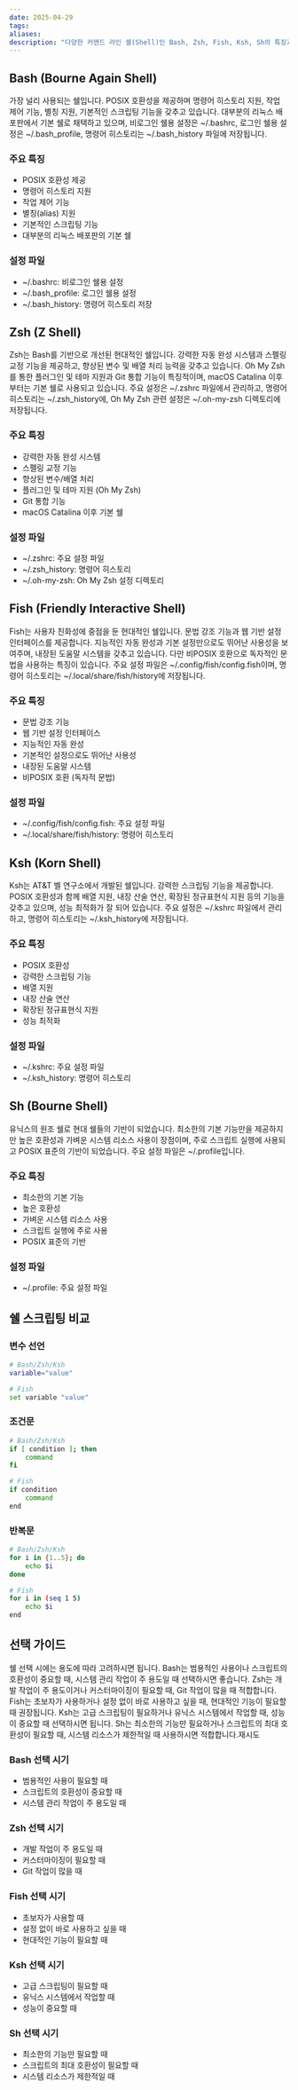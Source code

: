 ```yaml
---
date: 2025-04-29
tags: 
aliases:
description: "다양한 커맨드 라인 셸(Shell)인 Bash, Zsh, Fish, Ksh, Sh의 특징과 장단점을 비교하는 가이드입니다. 각 셸의 주요 기능과 설정 파일, 스크립팅 문법 차이를 설명하고 사용 목적에 맞는 셸을 선택할 수 있도록 돕습니다."
---
```

## Bash (Bourne Again Shell)

가장 널리 사용되는 쉘입니다. POSIX 호환성을 제공하며 명령어 히스토리 지원, 작업 제어 기능, 별칭 지원, 기본적인 스크립팅 기능을 갖추고 있습니다. 대부분의 리눅스 배포판에서 기본 쉘로 채택하고 있으며, 비로그인 쉘용 설정은 ~/.bashrc, 로그인 쉘용 설정은 ~/.bash_profile, 명령어 히스토리는 ~/.bash_history 파일에 저장됩니다.
### 주요 특징
- POSIX 호환성 제공
- 명령어 히스토리 지원
- 작업 제어 기능
- 별칭(alias) 지원
- 기본적인 스크립팅 기능
- 대부분의 리눅스 배포판의 기본 쉘

### 설정 파일
- ~/.bashrc: 비로그인 쉘용 설정
- ~/.bash_profile: 로그인 쉘용 설정
- ~/.bash_history: 명령어 히스토리 저장

## Zsh (Z Shell)

Zsh는 Bash를 기반으로 개선된 현대적인 쉘입니다. 강력한 자동 완성 시스템과 스펠링 교정 기능을 제공하고, 향상된 변수 및 배열 처리 능력을 갖추고 있습니다. Oh My Zsh를 통한 플러그인 및 테마 지원과 Git 통합 기능이 특징적이며, macOS Catalina 이후부터는 기본 쉘로 사용되고 있습니다. 주요 설정은 ~/.zshrc 파일에서 관리하고, 명령어 히스토리는 ~/.zsh_history에, Oh My Zsh 관련 설정은 ~/.oh-my-zsh 디렉토리에 저장됩니다.

### 주요 특징
- 강력한 자동 완성 시스템
- 스펠링 교정 기능
- 향상된 변수/배열 처리
- 플러그인 및 테마 지원 (Oh My Zsh)
- Git 통합 기능
- macOS Catalina 이후 기본 쉘

### 설정 파일
- ~/.zshrc: 주요 설정 파일
- ~/.zsh_history: 명령어 히스토리
- ~/.oh-my-zsh: Oh My Zsh 설정 디렉토리

## Fish (Friendly Interactive Shell)

Fish는 사용자 친화성에 중점을 둔 현대적인 쉘입니다. 문법 강조 기능과 웹 기반 설정 인터페이스를 제공합니다. 지능적인 자동 완성과 기본 설정만으로도 뛰어난 사용성을 보여주며, 내장된 도움말 시스템을 갖추고 있습니다. 다만 비POSIX 호환으로 독자적인 문법을 사용하는 특징이 있습니다. 주요 설정 파일은 ~/.config/fish/config.fish이며, 명령어 히스토리는 ~/.local/share/fish/history에 저장됩니다.

### 주요 특징
- 문법 강조 기능
- 웹 기반 설정 인터페이스
- 지능적인 자동 완성
- 기본적인 설정으로도 뛰어난 사용성
- 내장된 도움말 시스템
- 비POSIX 호환 (독자적 문법)

### 설정 파일
- ~/.config/fish/config.fish: 주요 설정 파일
- ~/.local/share/fish/history: 명령어 히스토리

## Ksh (Korn Shell)

Ksh는 AT&T 벨 연구소에서 개발된 쉘입니다. 강력한 스크립팅 기능을 제공합니다. POSIX 호환성과 함께 배열 지원, 내장 산술 연산, 확장된 정규표현식 지원 등의 기능을 갖추고 있으며, 성능 최적화가 잘 되어 있습니다. 주요 설정은 ~/.kshrc 파일에서 관리하고, 명령어 히스토리는 ~/.ksh_history에 저장됩니다.

### 주요 특징
- POSIX 호환성
- 강력한 스크립팅 기능
- 배열 지원
- 내장 산술 연산
- 확장된 정규표현식 지원
- 성능 최적화

### 설정 파일
- ~/.kshrc: 주요 설정 파일
- ~/.ksh_history: 명령어 히스토리

## Sh (Bourne Shell)

유닉스의 원조 쉘로 현대 쉘들의 기반이 되었습니다. 최소한의 기본 기능만을 제공하지만 높은 호환성과 가벼운 시스템 리소스 사용이 장점이며, 주로 스크립트 실행에 사용되고 POSIX 표준의 기반이 되었습니다. 주요 설정 파일은 ~/.profile입니다.

### 주요 특징
- 최소한의 기본 기능
- 높은 호환성
- 가벼운 시스템 리소스 사용
- 스크립트 실행에 주로 사용
- POSIX 표준의 기반

### 설정 파일
- ~/.profile: 주요 설정 파일

## 쉘 스크립팅 비교

### 변수 선언
```bash
# Bash/Zsh/Ksh
variable="value"

# Fish
set variable "value"
```

### 조건문
```bash
# Bash/Zsh/Ksh
if [ condition ]; then
    command
fi

# Fish
if condition
    command
end
```

### 반복문
```bash
# Bash/Zsh/Ksh
for i in {1..5}; do
    echo $i
done

# Fish
for i in (seq 1 5)
    echo $i
end
```

## 선택 가이드

쉘 선택 시에는 용도에 따라 고려하시면 됩니다. Bash는 범용적인 사용이나 스크립트의 호환성이 중요할 때, 시스템 관리 작업이 주 용도일 때 선택하시면 좋습니다. Zsh는 개발 작업이 주 용도이거나 커스터마이징이 필요할 때, Git 작업이 많을 때 적합합니다. Fish는 초보자가 사용하거나 설정 없이 바로 사용하고 싶을 때, 현대적인 기능이 필요할 때 권장됩니다. Ksh는 고급 스크립팅이 필요하거나 유닉스 시스템에서 작업할 때, 성능이 중요할 때 선택하시면 됩니다. Sh는 최소한의 기능만 필요하거나 스크립트의 최대 호환성이 필요할 때, 시스템 리소스가 제한적일 때 사용하시면 적합합니다.재시도

### Bash 선택 시기
- 범용적인 사용이 필요할 때
- 스크립트의 호환성이 중요할 때
- 시스템 관리 작업이 주 용도일 때

### Zsh 선택 시기
- 개발 작업이 주 용도일 때
- 커스터마이징이 필요할 때
- Git 작업이 많을 때

### Fish 선택 시기
- 초보자가 사용할 때
- 설정 없이 바로 사용하고 싶을 때
- 현대적인 기능이 필요할 때

### Ksh 선택 시기
- 고급 스크립팅이 필요할 때
- 유닉스 시스템에서 작업할 때
- 성능이 중요할 때

### Sh 선택 시기
- 최소한의 기능만 필요할 때
- 스크립트의 최대 호환성이 필요할 때
- 시스템 리소스가 제한적일 때